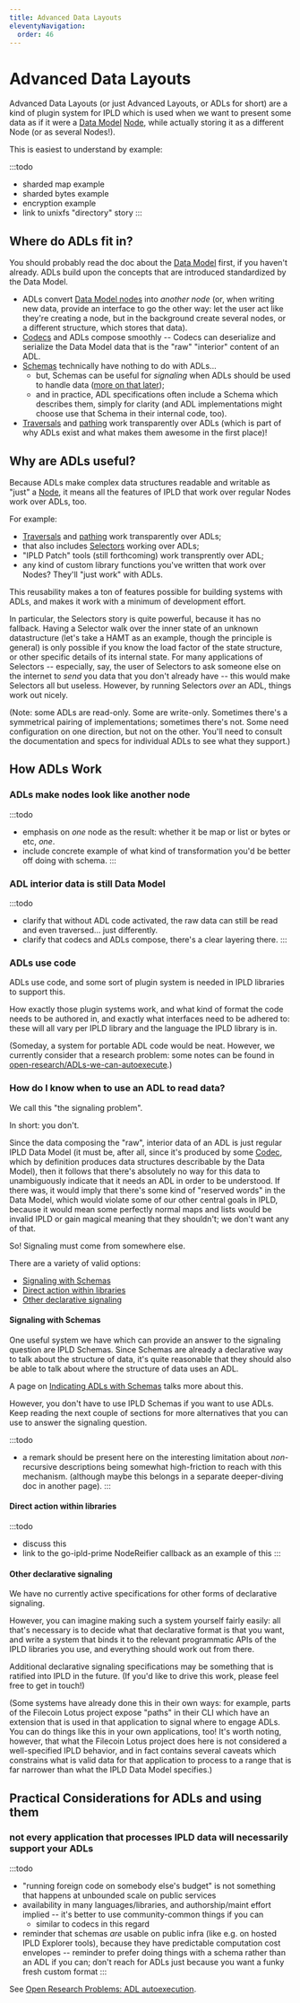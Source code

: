 ```yaml
---
title: Advanced Data Layouts
eleventyNavigation:
  order: 46
---
```


Advanced Data Layouts
=====================

Advanced Data Layouts (or just Advanced Layouts, or ADLs for short) are a kind of plugin system for IPLD
which is used when we want to present some data as if it were a [Data Model](/docs/data-model/) [Node](/docs/data-model/node/),
while actually storing it as a different Node (or as several Nodes!).

This is easiest to understand by example:

:::todo
- sharded map example
- sharded bytes example
- encryption example
- link to unixfs "directory" story
:::

Where do ADLs fit in?
---------------------

You should probably read the doc about the [Data Model](/docs/data-model/) first, if you haven't already.
ADLs build upon the concepts that are introduced standardized by the Data Model.

- ADLs convert [Data Model nodes](/docs/data-model/node/) into *another node*
  (or, when writing new data, provide an interface to go the other way: let the user act like they're creating a node, but in the background create several nodes, or a different structure, which stores that data).
- [Codecs](/docs/codecs/) and ADLs compose smoothly -- Codecs can deserialize and serialize the Data Model data that is the "raw" "interior" content of an ADL.
- [Schemas](/docs/schemas/) technically have nothing to do with ADLs...
	- but, Schemas can be useful for _signaling_ when ADLs should be used to handle data ([more on that later](#signaling-with-schemas));
	- and in practice, ADL specifications often include a Schema which describes them, simply for clarity (and ADL implementations might choose use that Schema in their internal code, too).
- [Traversals](/docs/data-model/traversal/) and [pathing](/docs/data-model/pathing/) work transparently over ADLs (which is part of why ADLs exist and what makes them awesome in the first place)!


Why are ADLs useful?
--------------------

Because ADLs make complex data structures readable and writable as "just" a [Node](/docs/data-model/node/),
it means all the features of IPLD that work over regular Nodes work over ADLs, too.

For example:
- [Traversals](/docs/data-model/traversal/) and [pathing](/docs/data-model/pathing/) work transparently over ADLs;
- that also includes [Selectors](/glossary/#selectors) working over ADLs;
- "IPLD Patch" tools (still forthcoming) work transprently over ADL;
- any kind of custom library functions you've written that work over Nodes?  They'll "just work" with ADLs.

This reusability makes a ton of features possible for building systems with ADLs,
and makes it work with a minimum of development effort.

In particular, the Selectors story is quite powerful, because it has no fallback.
Having a Selector walk over the inner state of an unknown datastructure
(let's take a HAMT as an example, though the principle is general)
is only possible if you know the load factor of the state structure,
or other specific details of its internal state.
For many applications of Selectors -- especially, say, the user of Selectors
to ask someone else on the internet to *send* you data that you don't already have --
this would make Selectors all but useless.
However, by running Selectors *over* an ADL, things work out nicely.

(Note: some ADLs are read-only.  Some are write-only.
Sometimes there's a symmetrical pairing of implementations; sometimes there's not.
Some need configuration on one direction, but not on the other.
You'll need to consult the documentation and specs for individual ADLs
to see what they support.)


How ADLs Work
-------------

### ADLs make nodes look like another node

:::todo
- emphasis on *one* node as the result: whether it be map or list or bytes or etc, *one*.
- include concrete example of what kind of transformation you'd be better off doing with schema.
:::

### ADL interior data is still Data Model

:::todo
- clarify that without ADL code activated, the raw data can still be read and even traversed... just differently.
- clarify that codecs and ADLs compose, there's a clear layering there.
:::

### ADLs use code

ADLs use code, and some sort of plugin system is needed in IPLD libraries to support this.

How exactly those plugin systems work, and what kind of format the code needs to be authored in,
and exactly what interfaces need to be adhered to:
these will all vary per IPLD library and the language the IPLD library is in.

(Someday, a system for portable ADL code would be neat.
However, we currently consider that a research problem:
some notes can be found in [open-research/ADLs-we-can-autoexecute](/design/open-research/ADL-autoexecution/).)

### How do I know when to use an ADL to read data?

We call this "the signaling problem".

In short: you don't.

Since the data composing the "raw", interior data of an ADL is just regular IPLD Data Model
(it must be, after all, since it's produced by some [Codec](/docs/codecs/), which by definition produces data structures describable by the Data Model),
then it follows that there's absolutely no way for this data to unambiguously indicate that it needs an ADL in order to be understood.
If there was, it would imply that there's some kind of "reserved words" in the Data Model,
which would violate some of our other central goals in IPLD, because it would mean some perfectly normal maps and lists would be invalid IPLD or gain magical meaning that they shouldn't;
we don't want any of that.

So!  Signaling must come from somewhere else.

There are a variety of valid options:

- [Signaling with Schemas](#signaling-with-schemas)
- [Direct action within libraries](#direct-action-within-libraries)
- [Other declarative signaling](#other-declarative-signaling)

#### Signaling with Schemas

One useful system we have which can provide an answer to the signaling question are IPLD Schemas.
Since Schemas are already a declarative way to talk about the structure of data,
it's quite reasonable that they should also be able to talk about where the structure of data uses an ADL.

A page on [Indicating ADLs with Schemas](/docs/schemas/features/indicating-adls/) talks more about this.

However, you don't have to use IPLD Schemas if you want to use ADLs.
Keep reading the next couple of sections for more alternatives that you can use to answer the signaling question.

:::todo
- a remark should be present here on the interesting limitation about *non*-recursive descriptions being somewhat high-friction to reach with this mechanism.
  (although maybe this belongs in a separate deeper-diving doc in another page).
:::

#### Direct action within libraries

:::todo
- discuss this
- link to the go-ipld-prime NodeReifier callback as an example of this
:::

#### Other declarative signaling

We have no currently active specifications for other forms of declarative signaling.

However, you can imagine making such a system yourself fairly easily:
all that's necessary is to decide what that declarative format is that you want,
and write a system that binds it to the relevant programmatic APIs of the IPLD libraries you use,
and everything should work out from there.

Additional declarative signaling specifications may be something that is ratified into IPLD in the future.
(If you'd like to drive this work, please feel free to get in touch!)

(Some systems have already done this in their own ways: for example,
parts of the Filecoin Lotus project expose "paths" in their CLI which have an extension
that is used in that application to signal where to engage ADLs.
You can do things like this in your own applications, too!
It's worth noting, however, that what the Filecoin Lotus project does here is not considered a well-specified IPLD behavior,
and in fact contains several caveats which constrains what is valid data for that application to process to a range that is far narrower than what the IPLD Data Model specifies.)


Practical Considerations for ADLs and using them
-------------------------------------------------

### not every application that processes IPLD data will necessarily support your ADLs

:::todo
- "running foreign code on somebody else's budget" is not something that happens at unbounded scale on public services
- availability in many languages/libraries, and authorship/maint effort implied -- it's better to use community-common things if you can
  - similar to codecs in this regard
- reminder that schemas *are* usable on public infra (like e.g. on hosted IPLD Explorer tools), because they have predictable computation cost envelopes -- reminder to prefer doing things with a schema rather than an ADL if you can; don't reach for ADLs just because you want a funky fresh custom format
:::

See [Open Research Problems: ADL autoexecution](/design/open-research/ADL-autoexecution/).
